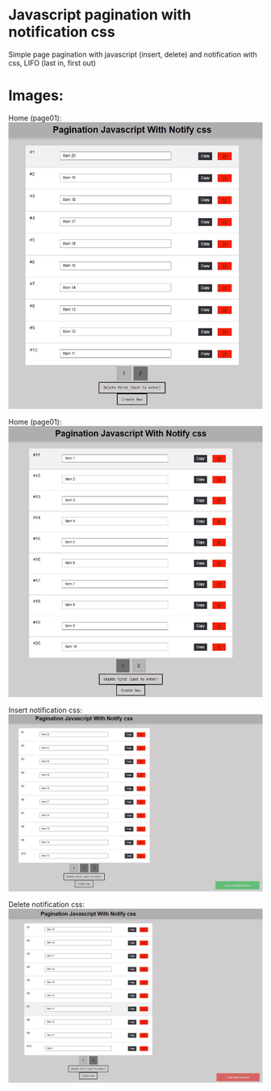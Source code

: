 # Javascript pagination with notification css
Simple page pagination with javascript (insert, delete) and notification with css, LIFO (last in, first out)


#


# Images:

Home (page01):<br>
![plot](./imgs/home01.JPG)

Home (page01):<br>
![plot](./imgs/home02.JPG)

Insert notification css:<br>
![plot](./imgs/insert_notification.JPG)

Delete notification css:<br>
![plot](./imgs/delete_notification.JPG)